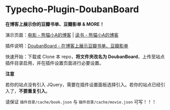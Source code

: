 # Typecho-Plugin-DoubanBoard

**在博客上展示你的豆瓣书单、豆瓣影单 & MORE！**

演示页面：[电影 - 熊猫小A的博客](https://blog.imalan.cn/movie) | [读书 - 熊猫小A的博客](https://blog.imalan.cn/book)

插件说明：[DoubanBoard - 在博客上展示豆瓣书单、豆瓣影单](https://blog.imalan.cn/archives/168/)

快速开始：下载或 Clone 本 repo，**将文件夹改名为 DoubanBoard**，上传至站点插件目录启用，并在插件设置页面进行必要设置。

**注意**

若你的站点没有引入 JQuery，需要在插件设置面板选择引入。若你的站点已经引入了，**不要重复引入**。

请保证 `插件目录/cache/book.json` 与 `插件目录/cache/movie.json` 可写！！！